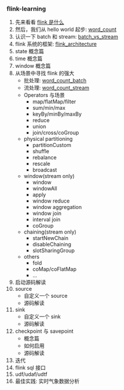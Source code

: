 ### flink-learning

1. 先来看看 [flink 是什么](doc/introduction.md)
2. 然后，我们从 hello world 起步: [word_count](doc/word_count.md)
3. 认识一下 batch 和 stream: [batch_vs_stream](doc/batch_vs_stream.md)
4. flink 系统的框架: [flink_architecture](doc/flink_architecture.md)
5. state 概念篇
6. time 概念篇
7. window 概念篇
8. 从场景中寻找 flink 的强大
    * 批处理: [word_count_batch](doc/word_count_batch.md)
    * 流处理: [word_count_stream](doc/word_count_stream.md)
    * Operators 与场景
        + map/flatMap/filter
        + sum/min/max
        + keyBy/minBy/maxBy
        + reduce
        + union
        + join/cross/coGroup
    * physical partitioning
        + partitionCustom
        + shuffle
        + rebalance
        + rescale
        + broadcast
    * window(stream only)
        + window
        + windowAll
        + apply
        + window reduce
        + window aggregation
        + window join
        + interval join
        + coGroup
    * chaining(stream only)
        + startNewChain
        + disableChaining
        + slotSharingGroup
    * others
        + fold
        + coMap/coFlatMap
        + ...
9. 启动源码解读
10. source
    * 自定义一个 source
    * 源码解读
11. sink
    * 自定义一个 sink
    * 源码解读
12. checkpoint 与 savepoint
    * 概念篇
    * 如何启用
    * 源码解读
13. 迭代
14. flink sql 接口
15. udf/udaf/udtf
16. 最佳实践: 实时气象数据分析
